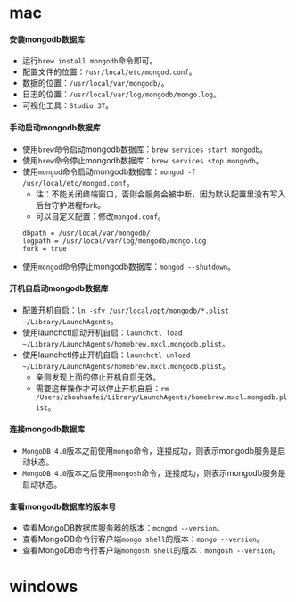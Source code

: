 # mac
#### 安装mongodb数据库
* 运行`brew install mongodb`命令即可。
* 配置文件的位置：`/usr/local/etc/mongod.conf`。
* 数据的位置：`/usr/local/var/mongodb/`。
* 日志的位置：`/usr/local/var/log/mongodb/mongo.log`。
* 可视化工具：`Studio 3T`。
#### 手动启动mongodb数据库
* 使用`brew`命令启动mongodb数据库：`brew services start mongodb`。
* 使用`brew`命令停止mongodb数据库：`brew services stop mongodb`。
* 使用`mongod`命令启动mongodb数据库：`mongod -f /usr/local/etc/mongod.conf`。
  - 注：不能关闭终端窗口，否则会服务会被中断，因为默认配置里没有写入后台守护进程fork。
  - 可以自定义配置：修改`mongod.conf`。
  ```
  dbpath = /usr/local/var/mongodb/
  logpath = /usr/local/var/log/mongodb/mongo.log
  fork = true
  ```
* 使用`mongod`命令停止mongodb数据库：`mongod --shutdown`。
#### 开机自启动mongodb数据库
* 配置开机自启：`ln -sfv /usr/local/opt/mongodb/*.plist ~/Library/LaunchAgents`。
* 使用launchctl启动开机自启：`launchctl load ~/Library/LaunchAgents/homebrew.mxcl.mongodb.plist`。
* 使用launchctl停止开机自启：`launchctl unload ~/Library/LaunchAgents/homebrew.mxcl.mongodb.plist`。
  - 亲测发现上面的停止开机自启无效。
  - 需要这样操作才可以停止开机自启：`rm /Users/zhouhuafei/Library/LaunchAgents/homebrew.mxcl.mongodb.plist`。
#### 连接mongodb数据库
* `MongoDB 4.0`版本之前使用`mongo`命令，连接成功，则表示mongodb服务是启动状态。
* `MongoDB 4.0`版本之后使用`mongosh`命令，连接成功，则表示mongodb服务是启动状态。
#### 查看mongodb数据库的版本号
* 查看MongoDB数据库服务器的版本：`mongod --version`。
* 查看MongoDB命令行客户端`mongo shell`的版本：`mongo --version`。
* 查看MongoDB命令行客户端`mongosh shell`的版本：`mongosh --version`。

# windows

